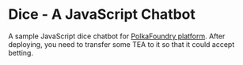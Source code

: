 # Dice - A JavaScript Chatbot

A sample JavaScript dice chatbot for [PolkaFoundry platform][platform]. After deploying, you need to transfer some TEA to it so that it could accept betting.

[platform]: https://icetea.io
